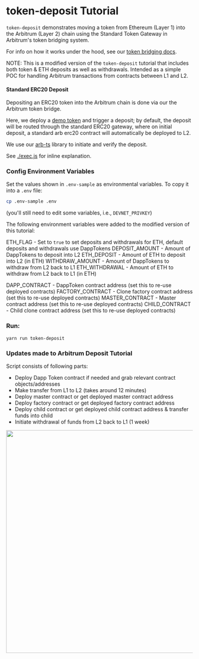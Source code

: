 # token-deposit Tutorial

`token-deposit` demonstrates moving a token from Ethereum (Layer 1) into the Arbitrum (Layer 2) chain using the Standard Token Gateway in Arbitrum's token bridging system.

For info on how it works under the hood, see our [token bridging docs](https://developer.offchainlabs.com/docs/bridging_assets).

NOTE: This is a modified version of the `token-deposit` tutorial that includes both token & ETH deposits as well as withdrawals.  Intended as a simple POC for handling Arbitrum transactions from contracts between L1 and L2.

#### **Standard ERC20 Deposit**

Depositing an ERC20 token into the Arbitrum chain is done via our the Arbitrum token bridge.

Here, we deploy a [demo token](./contracts/DappToken.sol) and trigger a deposit; by default, the deposit will be routed through the standard ERC20 gateway, where on initial deposit, a standard arb erc20 contract will automatically be deployed to L2.

We use our [arb-ts](https://github.com/OffchainLabs/arbitrum/tree/master/packages/arb-ts) library to initiate and verify the deposit.

See [./exec.js](./scripts/exec.js) for inline explanation.

### Config Environment Variables

Set the values shown in `.env-sample` as environmental variables. To copy it into a `.env` file:

```bash
cp .env-sample .env
```

(you'll still need to edit some variables, i.e., `DEVNET_PRIVKEY`)

The following environment variables were added to the modified version of this tutorial:

ETH_FLAG - Set to `true` to set deposits and withdrawals for ETH, default deposits and withdrawals use DappTokens
DEPOSIT_AMOUNT - Amount of DappTokens to deposit into L2
ETH_DEPOSIT - Amount of ETH to deposit into L2 (in ETH)
WITHDRAW_AMOUNT - Amount of DappTokens to withdraw from L2 back to L1
ETH_WITHDRAWAL - Amount of ETH to withdraw from L2 back to L1 (in ETH)

DAPP_CONTRACT - DappToken contract address (set this to re-use deployed contracts)
FACTORY_CONTRACT - Clone factory contract address (set this to re-use deployed contracts)
MASTER_CONTRACT - Master contract address (set this to re-use deployed contracts)
CHILD_CONTRACT - Child clone contract address (set this to re-use deployed contracts)

### Run:

```
yarn run token-deposit
```

### Updates made to Arbitrum Deposit Tutorial 

Script consists of following parts:
- Deploy Dapp Token contract if needed and grab relevant contract objects/addresses
- Make transfer from L1 to L2 (takes around 12 minutes)
- Deploy master contract or get deployed master contract address
- Deploy factory contract or get deployed factory contract address
- Deploy child contract or get deployed child contract address & transfer funds into child
- Initiate withdrawal of funds from L2 back to L1 (1 week)


<p align="center"><img src="../../assets/offchain_labs_logo.png" width="600"></p>
